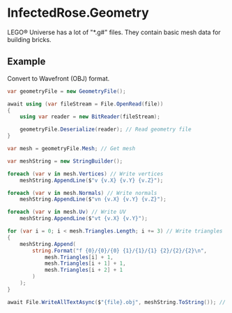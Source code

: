 # InfectedRose.Geometry
LEGO® Universe has a lot of "*.g#" files. They contain basic mesh data for building bricks.

## Example
Convert to Wavefront (OBJ) format.
```c#
var geometryFile = new GeometryFile();

await using (var fileStream = File.OpenRead(file))
{
    using var reader = new BitReader(fileStream);

    geometryFile.Deserialize(reader); // Read geometry file
}

var mesh = geometryFile.Mesh; // Get mesh

var meshString = new StringBuilder();

foreach (var v in mesh.Vertices) // Write vertices
    meshString.AppendLine($"v {v.X} {v.Y} {v.Z}");

foreach (var v in mesh.Normals) // Write normals
    meshString.AppendLine($"vn {v.X} {v.Y} {v.Z}");

foreach (var v in mesh.Uv) // Write UV
    meshString.AppendLine($"vt {v.X} {v.Y}");

for (var i = 0; i < mesh.Triangles.Length; i += 3) // Write triangles
{
    meshString.Append(
        string.Format("f {0}/{0}/{0} {1}/{1}/{1} {2}/{2}/{2}\n",
            mesh.Triangles[i] + 1,
            mesh.Triangles[i + 1] + 1,
            mesh.Triangles[i + 2] + 1
        )
    );
}

await File.WriteAllTextAsync($"{file}.obj", meshString.ToString()); // Save OBJ file
```